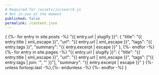```yaml
---
# Required for /assets/js/search.js
# Not in-use at the moment
published: false
permalink: /content.json
---
```

{
  {%- for entry in site.posts -%}
    "{{ entry.url | slugify }}": {
        "title": "{{ entry.title | xml_escape }}",
        "url": "{{ entry.url | xml_escape }}",
        "tags": "{{ entry.tags }}",
        "summary": "{{ entry.excerpt | escape }}"
    },
  {%- endfor -%}
  {%- for entry in site.pages -%}
    "{{ entry.url | slugify }}": {
        "title": "{{ entry.title | xml_escape }}",
        "url": "{{ entry.url | xml_escape }}",
        "tags": ["{{ entry.tags | join: '", "' }}"],
        "summary": "{{ entry.excerpt | escape }}"
    }
    {%- unless forloop.last -%},{%- endunless -%}
  {%- endfor -%}
}